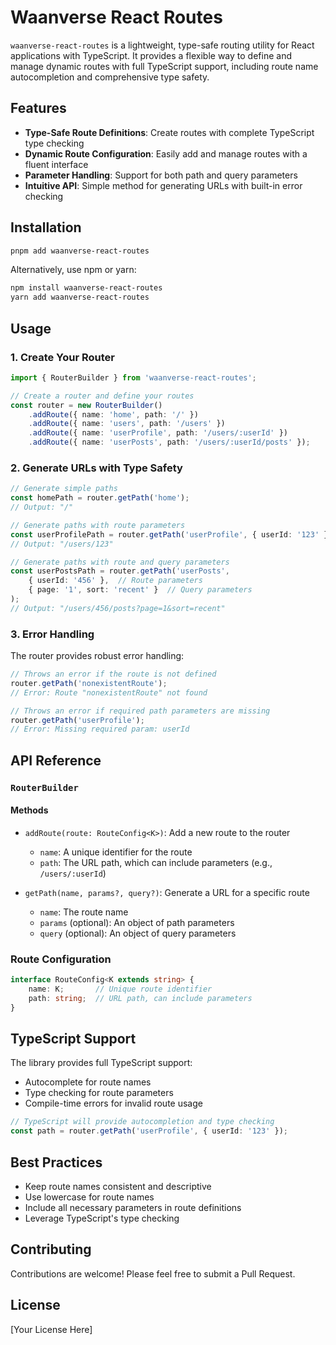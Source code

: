 # Waanverse React Routes

`waanverse-react-routes` is a lightweight, type-safe routing utility for React applications with TypeScript. It provides a flexible way to define and manage dynamic routes with full TypeScript support, including route name autocompletion and comprehensive type safety.

## Features

- **Type-Safe Route Definitions**: Create routes with complete TypeScript type checking
- **Dynamic Route Configuration**: Easily add and manage routes with a fluent interface
- **Parameter Handling**: Support for both path and query parameters
- **Intuitive API**: Simple method for generating URLs with built-in error checking

## Installation

```bash
pnpm add waanverse-react-routes
```

Alternatively, use npm or yarn:

```bash
npm install waanverse-react-routes
yarn add waanverse-react-routes
```

## Usage

### 1. Create Your Router

```typescript
import { RouterBuilder } from 'waanverse-react-routes';

// Create a router and define your routes
const router = new RouterBuilder()
    .addRoute({ name: 'home', path: '/' })
    .addRoute({ name: 'users', path: '/users' })
    .addRoute({ name: 'userProfile', path: '/users/:userId' })
    .addRoute({ name: 'userPosts', path: '/users/:userId/posts' });
```

### 2. Generate URLs with Type Safety

```typescript
// Generate simple paths
const homePath = router.getPath('home');
// Output: "/"

// Generate paths with route parameters
const userProfilePath = router.getPath('userProfile', { userId: '123' });
// Output: "/users/123"

// Generate paths with route and query parameters
const userPostsPath = router.getPath('userPosts', 
    { userId: '456' },  // Route parameters
    { page: '1', sort: 'recent' }  // Query parameters
);
// Output: "/users/456/posts?page=1&sort=recent"
```

### 3. Error Handling

The router provides robust error handling:

```typescript
// Throws an error if the route is not defined
router.getPath('nonexistentRoute'); 
// Error: Route "nonexistentRoute" not found

// Throws an error if required path parameters are missing
router.getPath('userProfile'); 
// Error: Missing required param: userId
```

## API Reference

### `RouterBuilder`

#### Methods

- `addRoute(route: RouteConfig<K>)`: Add a new route to the router
  - `name`: A unique identifier for the route
  - `path`: The URL path, which can include parameters (e.g., `/users/:userId`)

- `getPath(name, params?, query?)`: Generate a URL for a specific route
  - `name`: The route name
  - `params` (optional): An object of path parameters
  - `query` (optional): An object of query parameters

### Route Configuration

```typescript
interface RouteConfig<K extends string> {
    name: K;       // Unique route identifier
    path: string;  // URL path, can include parameters
}
```

## TypeScript Support

The library provides full TypeScript support:

- Autocomplete for route names
- Type checking for route parameters
- Compile-time errors for invalid route usage

```typescript
// TypeScript will provide autocompletion and type checking
const path = router.getPath('userProfile', { userId: '123' });
```

## Best Practices

- Keep route names consistent and descriptive
- Use lowercase for route names
- Include all necessary parameters in route definitions
- Leverage TypeScript's type checking

## Contributing

Contributions are welcome! Please feel free to submit a Pull Request.

## License

[Your License Here]